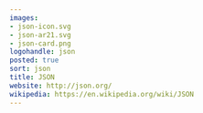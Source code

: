 ```yaml
---
images:
- json-icon.svg
- json-ar21.svg
- json-card.png
logohandle: json
posted: true
sort: json
title: JSON
website: http://json.org/
wikipedia: https://en.wikipedia.org/wiki/JSON
---
```


